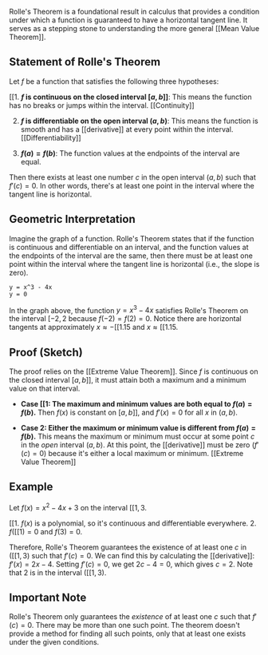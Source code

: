 
Rolle's Theorem is a foundational result in calculus that provides a condition under which a function is guaranteed to have a horizontal tangent line.  It serves as a stepping stone to understanding the more general [[Mean Value Theorem]].

## Statement of Rolle's Theorem

Let $f$ be a function that satisfies the following three hypotheses:

[[1. **$f$ is continuous on the closed interval $[a, b]]$**:  This means the function has no breaks or jumps within the interval.  [[Continuity]]

2. **$f$ is differentiable on the open interval $(a, b)$**: This means the function is smooth and has a [[derivative]] at every point within the interval.  [[Differentiability]]

3. **$f(a) = f(b)$**: The function values at the endpoints of the interval are equal.

Then there exists at least one number $c$ in the open interval $(a, b)$ such that $f'(c) = 0$.  In other words, there's at least one point in the interval where the tangent line is horizontal.


## Geometric Interpretation

Imagine the graph of a function. Rolle's Theorem states that if the function is continuous and differentiable on an interval, and the function values at the endpoints of the interval are the same, then there must be at least one point within the interval where the tangent line is horizontal (i.e., the slope is zero).

```desmos-graph
y = x^3 - 4x
y = 0
```

In the graph above, the function $y = x^3 - 4x$ satisfies Rolle's Theorem on the interval $[-2, 2$ because $f(-2) = f(2) = 0$.  Notice there are horizontal tangents at approximately $x \approx -[[1.15$ and $x \approx [[1.15$.


## Proof (Sketch)

The proof relies on the [[Extreme Value Theorem]]. Since $f$ is continuous on the closed interval $[a, b]]$, it must attain both a maximum and a minimum value on that interval.

* **Case [[1:  The maximum and minimum values are both equal to $f(a) = f(b)$.**  Then $f(x)$ is constant on $[a, b]]$, and $f'(x) = 0$ for all $x$ in $(a, b)$.

* **Case 2: Either the maximum or minimum value is different from $f(a) = f(b)$.** This means the maximum or minimum must occur at some point $c$ in the *open* interval $(a, b)$.  At this point, the [[derivative]] must be zero ($f'(c) = 0$) because it's either a local maximum or minimum.  [[Extreme Value Theorem]]


## Example

Let $f(x) = x^2 - 4x + 3$ on the interval $[[1, 3$.

[[1. $f(x)$ is a polynomial, so it's continuous and differentiable everywhere.
2. $f([[1) = 0$ and $f(3) = 0$.

Therefore, Rolle's Theorem guarantees the existence of at least one $c$ in $([[1, 3)$ such that $f'(c) = 0$.  We can find this by calculating the [[derivative]]: $f'(x) = 2x - 4$. Setting $f'(c) = 0$, we get $2c - 4 = 0$, which gives $c = 2$.  Note that $2$ is in the interval $([[1, 3)$.


##  Important Note

Rolle's Theorem only guarantees the *existence* of at least one $c$ such that $f'(c) = 0$.  There may be more than one such point.  The theorem doesn't provide a method for finding all such points, only that at least one exists under the given conditions.
